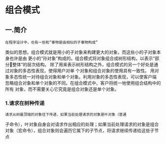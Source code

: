 # 组合模式
## 一.简介
    在程序设计中，也有一些和“事物是由相似的子事物构成”
类似的思想。组合模式就是用小的子对象来构建更大的对象，而这些小的子对象本身也许是由
更小的“孙对象”构成的。组合模式将对象组合成树形结构，以表示“部分整体”的层次结构。 
除了用来表示树形结构之外，组合模式的另一个好处是通过对象的多态性表现，使得用户对单
个对象和组合对象的使用具有一致性。
    用对象多态性统一对待组合对象和单个对象。利用对象的多态性表现，可以使客户端
忽略组合对象和单个对象的不同。在组合模式中，客户将统一地使用组合结构中的所有
对象，而不需要关心它究竟是组合对象还是单个对象。
### 1.请求在树种传递
    请求从树最顶端的对象往下传递，如果当前处理请求的对象是叶对象（普通
子命令），叶对象自身会对请求作出相应的处理；如果当前处理请求的对象是组合对象（宏命令），组合对象则会遍历它属下的子节点，将请求继续传递给这些子节点